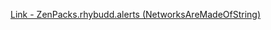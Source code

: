 [Link - ZenPacks.rhybudd.alerts (NetworksAreMadeOfString)](https://github.com/NetworksAreMadeOfString/ZenPacks.rhybudd.alerts)
